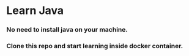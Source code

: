 # Learn Java
### No need to install java on your machine.
### Clone this repo and start learning inside docker container.

